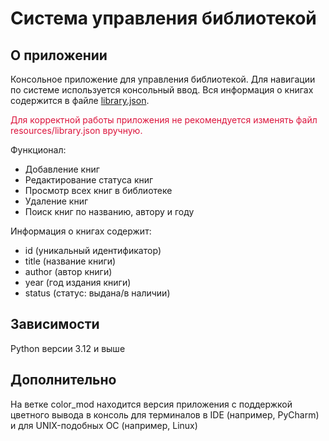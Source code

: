 # Система управления библиотекой

## О приложении

Консольное приложение для управления библиотекой.
Для навигации по системе используется консольный ввод.
Вся информация о книгах содержится в файле [library.json](resources%2Flibrary.json). 

<span style="color:#DC143C;">Для корректной работы приложения 
не рекомендуется изменять файл resources/library.json вручную.</span>

Функционал:
- Добавление книг
- Редактирование статуса книг
- Просмотр всех книг в библиотеке
- Удаление книг
- Поиск книг по названию, автору и году

Информация о книгах содержит: 
- id (уникальный идентификатор)
- title (название книги)
- author (автор книги)
- year (год издания книги)
- status (статус: выдана/в наличии)

## Зависимости
Python версии 3.12 и выше


## Дополнительно
На ветке color_mod находится версия приложения с поддержкой цветного вывода в консоль
для терминалов в IDE (например, PyCharm) и
для UNIX-подобных ОС (например, Linux)
